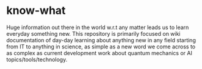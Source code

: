 # know-what
Huge information out there in the world w.r.t any matter leads us to learn everyday something new. This repository is primarily focused on wiki documentation of day-day learning about anything new in any field starting from IT to anything in science, as simple as a new word we come across to as complex as current development work about quantum mechanics or AI topics/tools/technology.
